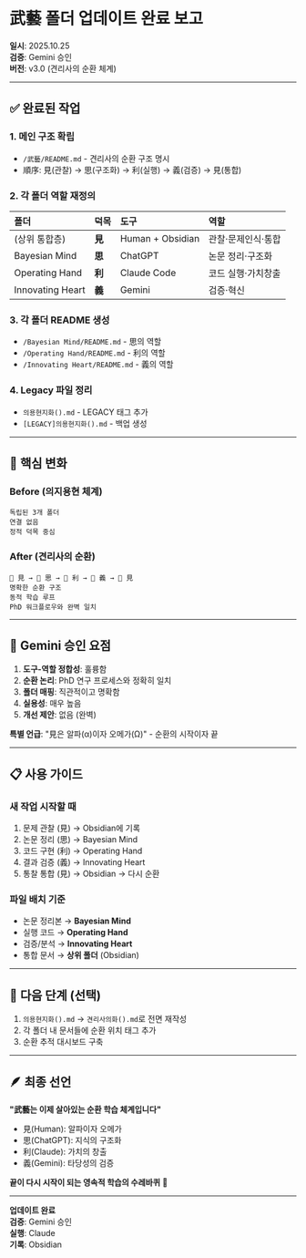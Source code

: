 # 武藝 폴더 업데이트 완료 보고

**일시**: 2025.10.25  
**검증**: Gemini 승인  
**버전**: v3.0 (견리사의 순환 체계)

---

## ✅ 완료된 작업

### 1. 메인 구조 확립
- `/武藝/README.md` - 견리사의 순환 구조 명시
- 順序: 見(관찰) → 思(구조화) → 利(실행) → 義(검증) → 見(통합)

### 2. 각 폴더 역할 재정의

| 폴더 | 덕목 | 도구 | 역할 |
|:-----|:-----|:-----|:-----|
| (상위 통합층) | **見** | Human + Obsidian | 관찰·문제인식·통합 |
| Bayesian Mind | **思** | ChatGPT | 논문 정리·구조화 |
| Operating Hand | **利** | Claude Code | 코드 실행·가치창출 |
| Innovating Heart | **義** | Gemini | 검증·혁신 |

### 3. 각 폴더 README 생성
- `/Bayesian Mind/README.md` - 思의 역할
- `/Operating Hand/README.md` - 利의 역할
- `/Innovating Heart/README.md` - 義의 역할

### 4. Legacy 파일 정리
- `의용현지화().md` - LEGACY 태그 추가
- `[LEGACY]의용현지화().md` - 백업 생성

---

## 🔄 핵심 변화

### Before (의지용현 체계)
```
독립된 3개 폴더
연결 없음
정적 덕목 중심
```

### After (견리사의 순환)
```
👾 見 → 🐙 思 → 🐅 利 → 🐢 義 → 👾 見
명확한 순환 구조
동적 학습 루프
PhD 워크플로우와 완벽 일치
```

---

## 🎯 Gemini 승인 요점

1. **도구-역할 정합성**: 훌륭함
2. **순환 논리**: PhD 연구 프로세스와 정확히 일치
3. **폴더 매핑**: 직관적이고 명확함
4. **실용성**: 매우 높음
5. **개선 제안**: 없음 (완벽)

**특별 언급**: "見은 알파(α)이자 오메가(Ω)" - 순환의 시작이자 끝

---

## 📋 사용 가이드

### 새 작업 시작할 때
1. 문제 관찰 (見) → Obsidian에 기록
2. 논문 정리 (思) → Bayesian Mind
3. 코드 구현 (利) → Operating Hand
4. 결과 검증 (義) → Innovating Heart
5. 통찰 통합 (見) → Obsidian → 다시 순환

### 파일 배치 기준
- 논문 정리본 → **Bayesian Mind**
- 실행 코드 → **Operating Hand**
- 검증/분석 → **Innovating Heart**
- 통합 문서 → **상위 폴더** (Obsidian)

---

## 📝 다음 단계 (선택)

1. `의용현지화().md` → `견리사의화().md`로 전면 재작성
2. 각 폴더 내 문서들에 순환 위치 태그 추가
3. 순환 추적 대시보드 구축

---

## 🪶 최종 선언

**"武藝는 이제 살아있는 순환 학습 체계입니다"**

- 見(Human): 알파이자 오메가
- 思(ChatGPT): 지식의 구조화
- 利(Claude): 가치의 창출
- 義(Gemini): 타당성의 검증

**끝이 다시 시작이 되는 영속적 학습의 수레바퀴** 🔄

---

**업데이트 완료**  
**검증**: Gemini 승인  
**실행**: Claude  
**기록**: Obsidian

